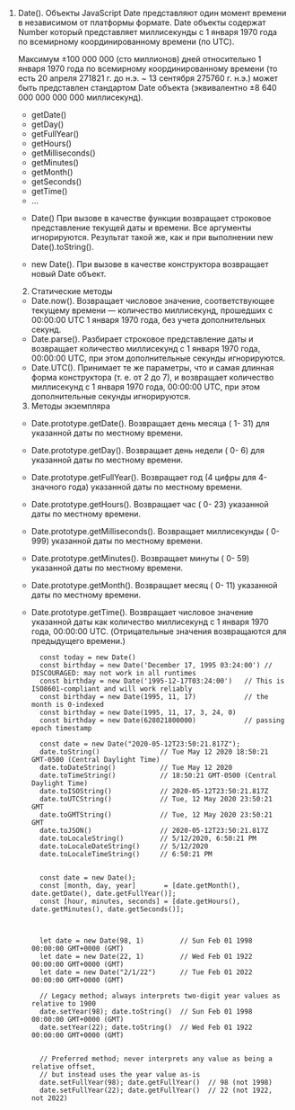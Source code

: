 1. Date(). Объекты JavaScript Date представляют один момент времени в независимом от платформы формате. Date объекты содержат Number который представляет миллисекунды с 1 января 1970 года по всемирному координированному времени (по UTC).

    Максимум ±100 000 000 (сто миллионов) дней относительно 1 января 1970 года по всемирному координированному времени (то есть 20 апреля 271821 г. до н.э. ~ 13 сентября 275760 г. н.э.) может быть представлен стандартом Date объекта (эквивалентно ±8 640 000 000 000 000 миллисекунд).

    * getDate()
    * getDay()
    * getFullYear()
    * getHours()
    * getMilliseconds()
    * getMinutes()
    * getMonth()
    * getSeconds()
    * getTime()
    * ...

    - Date() При вызове в качестве функции возвращает строковое представление текущей даты и времени. Все аргументы игнорируются. Результат такой же, как и при выполнении new Date().toString().

    - new Date(). При вызове в качестве конструктора возвращает новый Date объект.

    2. Статические методы
      - Date.now(). Возвращает числовое значение, соответствующее текущему времени — количество миллисекунд, прошедших с 00:00:00 UTC 1 января 1970 года, без учета дополнительных секунд.
      - Date.parse(). Разбирает строковое представление даты и возвращает количество миллисекунд с 1 января 1970 года, 00:00:00 UTC, при этом дополнительные секунды игнорируются.
      - Date.UTC(). Принимает те же параметры, что и самая длинная форма конструктора (т. е. от 2 до 7), и возвращает количество миллисекунд с 1 января 1970 года, 00:00:00 UTC, при этом дополнительные секунды игнорируются.

    3. Методы экземпляра
      - Date.prototype.getDate(). Возвращает день месяца ( 1- 31) для указанной даты по местному времени.
      - Date.prototype.getDay(). Возвращает день недели ( 0- 6) для указанной даты по местному времени.
      - Date.prototype.getFullYear(). Возвращает год (4 цифры для 4-значного года) указанной даты по местному времени.
      - Date.prototype.getHours(). Возвращает час ( 0- 23) указанной даты по местному времени.
      - Date.prototype.getMilliseconds(). Возвращает миллисекунды ( 0- 999) указанной даты по местному времени.
      - Date.prototype.getMinutes(). Возвращает минуты ( 0- 59) указанной даты по местному времени.
      - Date.prototype.getMonth(). Возвращает месяц ( 0- 11) указанной даты по местному времени.
      - Date.prototype.getTime(). Возвращает числовое значение указанной даты как количество миллисекунд с 1 января 1970 года, 00:00:00 UTC. (Отрицательные значения возвращаются для предыдущего времени.)

              const today = new Date()
              const birthday = new Date('December 17, 1995 03:24:00') // DISCOURAGED: may not work in all runtimes
              const birthday = new Date('1995-12-17T03:24:00')   // This is ISO8601-compliant and will work reliably
              const birthday = new Date(1995, 11, 17)            // the month is 0-indexed
              const birthday = new Date(1995, 11, 17, 3, 24, 0)
              const birthday = new Date(628021800000)            // passing epoch timestamp

              const date = new Date("2020-05-12T23:50:21.817Z");
              date.toString()               // Tue May 12 2020 18:50:21 GMT-0500 (Central Daylight Time)
              date.toDateString()           // Tue May 12 2020
              date.toTimeString()           // 18:50:21 GMT-0500 (Central Daylight Time)
              date.toISOString()            // 2020-05-12T23:50:21.817Z
              date.toUTCString()            // Tue, 12 May 2020 23:50:21 GMT
              date.toGMTString()            // Tue, 12 May 2020 23:50:21 GMT
              date.toJSON()                 // 2020-05-12T23:50:21.817Z
              date.toLocaleString()         // 5/12/2020, 6:50:21 PM
              date.toLocaleDateString()     // 5/12/2020
              date.toLocaleTimeString()     // 6:50:21 PM


              const date = new Date();
              const [month, day, year]       = [date.getMonth(), date.getDate(), date.getFullYear()];
              const [hour, minutes, seconds] = [date.getHours(), date.getMinutes(), date.getSeconds()];



              let date = new Date(98, 1)         // Sun Feb 01 1998 00:00:00 GMT+0000 (GMT)
              let date = new Date(22, 1)         // Wed Feb 01 1922 00:00:00 GMT+0000 (GMT)
              let date = new Date("2/1/22")      // Tue Feb 01 2022 00:00:00 GMT+0000 (GMT)

              // Legacy method; always interprets two-digit year values as relative to 1900
              date.setYear(98); date.toString()  // Sun Feb 01 1998 00:00:00 GMT+0000 (GMT)
              date.setYear(22); date.toString()  // Wed Feb 01 1922 00:00:00 GMT+0000 (GMT)


              // Preferred method; never interprets any value as being a relative offset,
              // but instead uses the year value as-is
              date.setFullYear(98); date.getFullYear()  // 98 (not 1998)
              date.setFullYear(22); date.getFullYear()  // 22 (not 1922, not 2022)
